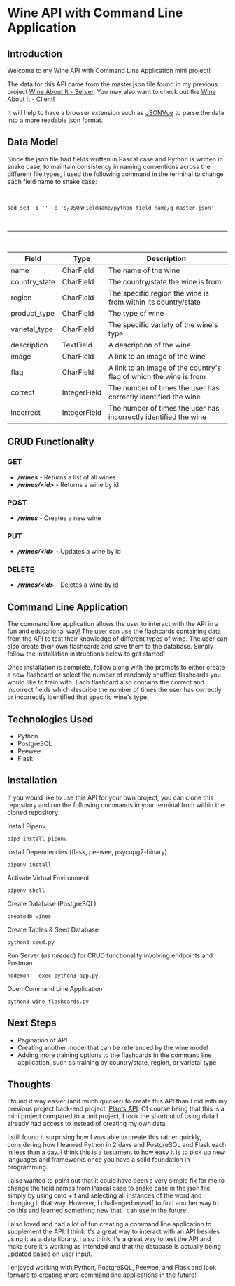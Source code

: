 # Wine API with Command Line Application

## Introduction

Welcome to my Wine API with Command Line Application mini project!

The data for this API came from the master.json file found in my previous project [Wine About It - Server](https://github.com/manfredjoa/wine-about-it-server). You may also want to check out the [Wine About It - Client](https://github.com/manfredjoa/wine-about-it-client)!

It will help to have a browser extension such as [JSONVue](https://chrome.google.com/webstore/detail/jsonvue/chklaanhfefbnpoihckbnefhakgolnmc) to parse the data into a more readable json format.

## Data Model

Since the json file had fields written in Pascal case and Python is written in snake case, to maintain consistency in naming conventions across the different file types, I used the following command in the terminal to change each field name to snake case:

<br>

```
sed sed -i '' -e 's/JSONFieldName/python_field_name/g master.json'
```

<br>

---

<br>

| Field         | Type         | Description                                                        |
| ------------- | ------------ | ------------------------------------------------------------------ |
| name          | CharField    | The name of the wine                                               |
| country_state | CharField    | The country/state the wine is from                                 |
| region        | CharField    | The specific region the wine is from within its country/state      |
| product_type  | CharField    | The type of wine                                                   |
| varietal_type | CharField    | The specific variety of the wine's type                            |
| description   | TextField    | A description of the wine                                          |
| image         | CharField    | A link to an image of the wine                                     |
| flag          | CharField    | A link to an image of the country's flag of which the wine is from |
| correct       | IntegerField | The number of times the user has correctly identified the wine     |
| incorrect     | IntegerField | The number of times the user has incorrectly identified the wine   |

## CRUD Functionality

### GET

- **_/wines_** - Returns a list of all wines
- **_/wines/\<id\>_** - Returns a wine by id

### POST

- **_/wines_** - Creates a new wine

### PUT

- **_/wines/\<id\>_** - Updates a wine by id

### DELETE

- **_/wines/\<id\>_** - Deletes a wine by id

## Command Line Application

The command line application allows the user to interact with the API in a fun and educational way! The user can use the flashcards containing data from the API to test their knowledge of different types of wine. The user can also create their own flashcards and save them to the database. Simply follow the installation instructions below to get started!

Once installation is complete, follow along with the prompts to either create a new flashcard or select the number of randomly shuffled flashcards you would like to train with. Each flashcard also contains the correct and incorrect fields which describe the number of times the user has correctly or incorrectly identified that specific wine's type.

## Technologies Used

- Python
- PostgreSQL
- Peewee
- Flask

## Installation

If you would like to use this API for your own project, you can clone this repository and run the following commands in your terminal from within the cloned repository:

Install Pipenv

```
pip3 install pipenv
```

Install Dependencies (flask, peewee, psycopg2-binary)

```
pipenv install
```

Activate Virtual Environment

```
pipenv shell
```

Create Database (PostgreSQL)

```
createdb wines
```

Create Tables & Seed Database

```
python3 seed.py
```

Run Server (_as needed_) for CRUD functionality involving endpoints and Postman

```
nodemon --exec python3 app.py
```

Open Command Line Application

```
python3 wine_flashcards.py
```

## Next Steps

- Pagination of API
- Creating another model that can be referenced by the wine model
- Adding more training options to the flashcards in the command line application, such as training by country/state, region, or varietal type

## Thoughts

I found it way easier (and much quicker) to create this API than I did with my previous project back-end project, [Plants API](https://github.com/manfredjoa/plants-api). Of course being that this is a mini project compared to a unit project, I took the shortcut of using data I already had access to instead of creating my own data.

I still found it surprising how I was able to create this rather quickly, considering how I learned Python in 2 days and PostgreSQL and Flask each in less than a day. I think this is a testament to how easy it is to pick up new languages and frameworks once you have a solid foundation in programming.

I also wanted to point out that it could have been a very simple fix for me to change the field names from Pascal case to snake case in the json file, simply by using cmd + f and selecting all instances of the word and changing it that way. However, I challenged myself to find another way to do this and learned something new that I can use in the future!

I also loved and had a lot of fun creating a command line application to supplement the API. I think it's a great way to interact with an API besides using it as a data library. I also think it's a great way to test the API and make sure it's working as intended and that the database is actually being updated based on user input.

I enjoyed working with Python, PostgreSQL, Peewee, and Flask and look forward to creating more command line applications in the future!

